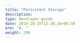 ```yaml
---
title: "Persistent Storage"
description:
type: developer-guide
date: 2019-10-25T12:36:16+05:30
pre: "4. "
weight: 290
---
```

